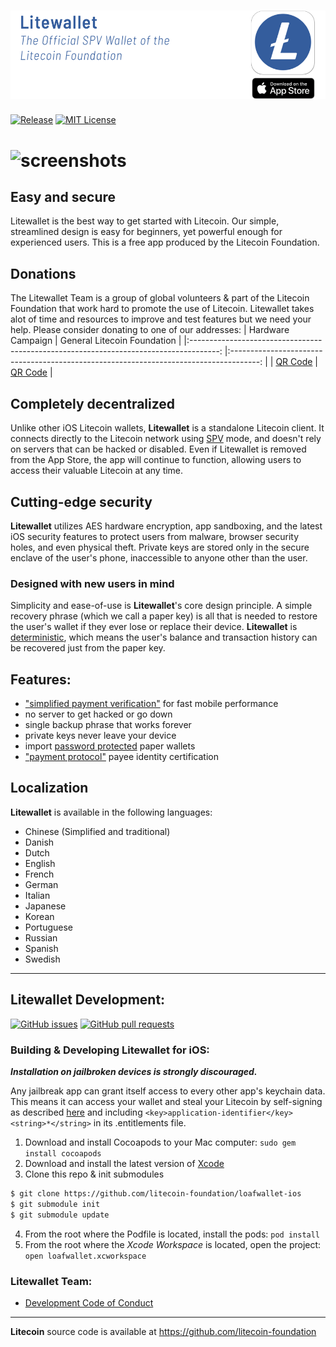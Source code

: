 [![Litewallet](/images/header-ios.png)](https://itunes.apple.com/us/app/loafwallet/id1119332592)
======================================= 

[![Release](https://img.shields.io/github/v/release/litecoin-foundation/loafwallet-ios?style=plastic)](https://img.shields.io/github/v/release/litecoin-foundation/loafwallet-ios) 
[![MIT License](https://img.shields.io/github/license/litecoin-foundation/loafwallet-ios?style=plastic)](https://img.shields.io/github/license/litecoin-foundation/loafwallet-ios?style=plastic)

![screenshots](/images/screenshots.jpg)
=======================================

## Easy and secure
Litewallet is the best way to get started with Litecoin. Our simple, streamlined design is easy for beginners, yet powerful enough for experienced users. This is a free app produced by the Litecoin Foundation.

## Donations
The Litewallet Team is a group of global volunteers & part of the Litecoin Foundation that work hard to promote the use of Litecoin. Litewallet takes alot of time and resources to improve and test features but we need your help.  Please consider donating to one of our addresses:
|                                   Hardware Campaign                                   	|                              General Litecoin Foundation                              	|
|:-------------------------------------------------------------------------------------:	|:-------------------------------------------------------------------------------------:	|
| [QR Code](https://blockchair.com/litecoin/address/MVRj1whQ8hqcpffjRxLLCJG1mD27V9YygY) 	| [QR Code](https://blockchair.com/litecoin/address/MDPqwDf9eUErGLcZNt1HN9HqnbFCSCSRme) 	|

## Completely decentralized

Unlike other iOS Litecoin wallets, **Litewallet** is a standalone Litecoin client. It connects directly to the Litecoin network using [SPV](https://en.bitcoin.it/wiki/Thin_Client_Security#Header-Only_Clients) mode, and doesn't rely on servers that can be hacked or disabled. Even if Litewallet is removed from the App Store, the app will continue to function, allowing users to access their valuable Litecoin at any time.

## Cutting-edge security

**Litewallet** utilizes AES hardware encryption, app sandboxing, and the latest iOS security features to protect users from malware, browser security holes, and even physical theft. Private keys are stored only in the secure enclave of the user's phone, inaccessible to anyone other than the user.

### Designed with new users in mind

Simplicity and ease-of-use is **Litewallet**'s core design principle. A simple recovery phrase (which we call a paper key) is all that is needed to restore the user's wallet if they ever lose or replace their device. **Litewallet** is [deterministic](https://github.com/bitcoin/bips/blob/master/bip-0032.mediawiki), which means the user's balance and transaction history can be recovered just from the paper key.

## Features:

- ["simplified payment verification"](https://github.com/bitcoin/bips/blob/master/bip-0037.mediawiki) for fast mobile performance
- no server to get hacked or go down
- single backup phrase that works forever
- private keys never leave your device
- import [password protected](https://github.com/bitcoin/bips/blob/master/bip-0038.mediawiki) paper wallets
- ["payment protocol"](https://github.com/bitcoin/bips/blob/master/bip-0070.mediawiki) payee identity certification


## Localization

**Litewallet** is available in the following languages:

- Chinese (Simplified and traditional)
- Danish
- Dutch
- English
- French
- German
- Italian
- Japanese
- Korean
- Portuguese
- Russian
- Spanish
- Swedish
 
---
## Litewallet Development:
[![GitHub issues](https://img.shields.io/github/issues/litecoin-foundation/loafwallet-ios?style=plastic)](https://github.com/litecoin-foundation/loafwallet-ios/re-frame/issues)
[![GitHub pull requests](https://img.shields.io/github/issues-pr/litecoin-foundation/loafwallet-ios?color=00ff00&style=plastic)](https://github.com/litecoin-foundation/loafwallet-ios/pulls)

### Building & Developing Litewallet for iOS:
***Installation on jailbroken devices is strongly discouraged.***

Any jailbreak app can grant itself access to every other app's keychain data. This means it can access your wallet and steal your Litecoin by self-signing as described [here](http://www.saurik.com/id/8) and including `<key>application-identifier</key><string>*</string>` in its .entitlements file.

1. Download and install Cocoapods to your Mac computer: `sudo gem install cocoapods`
2. Download and install the latest version of [Xcode](https://developer.apple.com/xcode/)
3. Clone this repo & init submodules
```bash
$ git clone https://github.com/litecoin-foundation/loafwallet-ios
$ git submodule init
$ git submodule update
```
4. From the root where the Podfile is located, install the pods: `pod install`
5. From the root where the *Xcode Workspace* is located, open the project: `open loafwallet.xcworkspace`
 
### Litewallet Team:
* [Development Code of Conduct](/development.md)
---
**Litecoin** source code is available at https://github.com/litecoin-foundation
